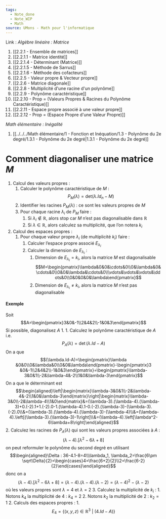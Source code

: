 ```yaml
---
tags:
  - Note_done
  - Note_WIP
  - Math
source: UMons - Math pour l'informatique
---
```


Link :
_Algèbre linéaire : Matrice_
1. [[2.2.1 - Ensemble de matrices]]
2. [[2.2.1.1 - Matrice identité]]
3. [[2.2.1.4 - Déterminant (Matrice)]]
4. [[2.2.1.5 - Méthode de Sarrus]]
5. [[2.2.1.6 - Méthode des cofacteurs]]
6. [[2.2.5 - Valeur propre & Vecteur propre]]
7. [[2.2.6 - Matrice diagonale]]
8. [[2.2.8 - Multiplicité d'une racine d'un polynôme]]
9. [[2.2.9 - Polynôme caractéristique]]
10. [[2.2.10 - Prop = (Valeurs Propres & Racines du Polynôme Caractéristique)]]
11. [[2.2.11 - Espace propre associé à une valeur propre]]
12. [[2.2.12 - Prop = (Espace Propre d'une Valeur Propre)]]

_Math élémentaire : Inégalité_
1. [[../../../Math élémentaire/1 - Fonction et Inéquation/1.3 - Polynôme du 2e degré/1.3.1 - Polynôme du 2e degré|1.3.1 - Polynôme du 2e degré]]
# Comment diagonaliser une matrice $M$ 
1. Calcul des valeurs propres :
	1. Calculer le polynôme caractéristique de $M$ : $$P_M(\lambda)=\text{det}(\lambda.Id_n-M)$$
	2. Identifier les racines $P_M(\lambda)$ : ce sont les valeurs propres de $M$
	3. Pour chaque racine $\lambda_i$ de $P_M$ faire :
		1. Si $\lambda_i\notin\mathbb{R}$, alors stop car $M$ n’est pas diagonalisable dans $\mathbb{R}$ 
		2. Si $\lambda\in\mathbb{R}$, alors calculez sa multiplicité, que l’on notera $k_i$
2. Calcul des espaces propres :
	1. Pour chaque valeur propre $\lambda_i$ (de multiplicité $k_i$) faire : 
		1. Calculer l’espace propre associé $E_{\lambda_i}$ 
		2. Calculer la dimension de $E_{\lambda_i}$ :
			1. Dimension de $E_{\lambda_i} = k_i$, alors la matrice $M$ est diagonalisable $$M=\begin{pmatrix}\lambda&0&0&\cdots&0\\0&\lambda&0&\cdots&0\\0&0&\lambda&\cdots&0\\\vdots&\vdots&\vdots&\ddots&0\\0&0&0&0&\lambda\end{pmatrix}$$
			2. Dimension de $E_{\lambda_i}\neq k_i$, alors la matrice $M$ n’est pas diagonalisable 

#### Exemple
Soit $$A=\begin{pmatrix}3&0&-1\\2&4&2\\-1&0&3\end{pmatrix}$$ Si possible, diagonalisez $A$ 
1. 
	1. Calculez le polynôme caractéristique de $A$ i.e. $$P_A(\lambda)=\det(\lambda.Id-A)$$ On a que $$(\lambda.Id-A)=\begin{pmatrix}\lambda &0&0\\0&\lambda&0\\0&0&\lambda\end{pmatrix}-\begin{pmatrix}3 &0&-1\\2&4&2\\-1&0&3\end{pmatrix}=\begin{pmatrix}\lambda-3&0&1\\-2&\lambda-4&-2\\1&0&\lambda-3\end{pmatrix}$$ On a que le déterminant est $$\begin{aligned}\left|\begin{matrix}\lambda-3&0&1\\-2&\lambda-4&-2\\1&0&\lambda-3\end{matrix}\right|\begin{matrix}\lambda-3&0\\-2&\lambda-4\\1&0\end{matrix}&=(\lambda-3).(\lambda-4).(\lambda-3)+0.(-2).1+1.(-2).0-1.(\lambda-4).1-0.(-2).(\lambda-3)-(\lambda-3).(-2).0\\&=(\lambda-3).(\lambda-4).(\lambda-3)-(\lambda-4)\\&=(\lambda-4).\left[(\lambda-3).(\lambda-3)-1\right]\\&=(\lambda-4).\left[\lambda^2-6\lambda+8\right]\end{aligned}$$
	2. Calculez les racines de $P_A(\lambda)$ qui sont les valeurs propres associées à $A$ : $$(\lambda-4).\left[\lambda^2-6\lambda+8\right]$$ on peut reformuler le polynôme du second degré en utilisant $$\begin{aligned}\Delta : 36-4.1-8=4\\\lambda_1, \lambda_2=\frac{6\pm \sqrt\Delta}{2}=\begin{cases}4=\frac{6+2}{2}\\2=\frac{6-2}{2}\end{cases}\end{aligned}$$ donc on a $$(\lambda-4).\left[\lambda^2-6\lambda+8\right]=(\lambda-4).(\lambda-4).(\lambda-2)=(\lambda-4)^2-(\lambda-2)$$ où les valeurs propres sont $\lambda =4$ et $\lambda=2$ 
	3. Calculez la multiplicité de $k_i$ : 
		1. Notons $k_4$ la multiplicité de 4 : $k_4=2$
		2. Notons $k_2$ la multiplicité de 2 : $k_2=1$ 
2. Calculs des espaces propres :
	1. $$E_4=\{(x,y,z)\in\mathbb{R}^3\ |\ (4.Id-A)\}$$
 